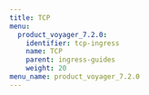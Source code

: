 ```yaml
---
title: TCP
menu:
  product_voyager_7.2.0:
    identifier: tcp-ingress
    name: TCP
    parent: ingress-guides
    weight: 20
menu_name: product_voyager_7.2.0
---
```

